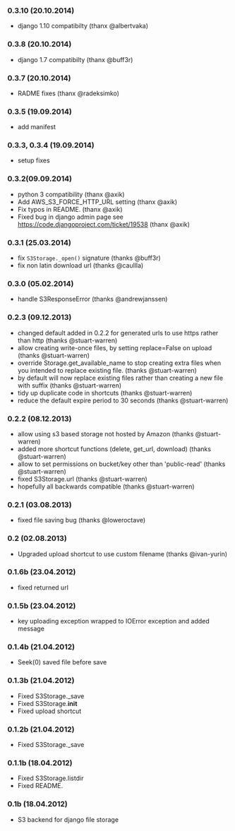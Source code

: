 ### 0.3.10 (20.10.2014)

* django 1.10 compatibilty (thanx @albertvaka)

### 0.3.8 (20.10.2014)

* django 1.7 compatibilty (thanx @buff3r)

### 0.3.7 (20.10.2014)

* RADME fixes (thanx @radeksimko)

### 0.3.5 (19.09.2014)

* add manifest

### 0.3.3, 0.3.4 (19.09.2014)

* setup fixes

### 0.3.2(09.09.2014)

* python 3 compatibility (thanx @axik)
* Add AWS_S3_FORCE_HTTP_URL setting (thanx @axik)
* Fix typos in README. (thanx @axik)
* Fixed bug in django admin page see https://code.djangoproject.com/ticket/19538 (thanx @axik)


### 0.3.1 (25.03.2014)

* fix `S3Storage._open()` signature (thanks @buff3r)
* fix non latin download url (thanks @caullla)

### 0.3.0 (05.02.2014)

* handle S3ResponseError (thanks @andrewjanssen)

### 0.2.3 (09.12.2013)

* changed default added in 0.2.2 for generated urls to use https rather than http (thanks @stuart-warren)
* allow creating write-once files, by setting replace=False on upload (thanks @stuart-warren)
* override Storage.get_available_name to stop creating extra files when you intended to replace existing file. (thanks @stuart-warren)
* by default will now replace existing files rather than creating a new file with suffix (thanks @stuart-warren)
* tidy up duplicate code in shortcuts (thanks @stuart-warren)
* reduce the default expire period to 30 seconds (thanks @stuart-warren)


### 0.2.2 (08.12.2013)

* allow using s3 based storage not hosted by Amazon (thanks @stuart-warren)
* added more shortcut functions (delete, get_url, download) (thanks @stuart-warren)
* allow to set permissions on bucket/key other than 'public-read' (thanks @stuart-warren)
* fixed S3Storage.url (thanks @stuart-warren)
* hopefully all backwards compatible (thanks @stuart-warren)

### 0.2.1 (03.08.2013)

* fixed file saving bug (thanks @loweroctave)

### 0.2 (02.08.2013)

* Upgraded upload shortcut to use custom filename (thanks @ivan-yurin)

### 0.1.6b (23.04.2012)


* fixed returned url

### 0.1.5b (23.04.2012)


* key uploading exception wrapped to IOError exception and added message

### 0.1.4b (21.04.2012)


* Seek(0) saved file before save

### 0.1.3b (21.04.2012)


* Fixed S3Storage._save
* Fixed S3Storage.__init__
* Fixed upload shortcut

### 0.1.2b (21.04.2012)


* Fixed S3Storage._save

### 0.1.1b (18.04.2012)


* Fixed S3Storage.listdir
* Fixed README.

### 0.1b (18.04.2012)

* S3 backend for django file storage
